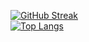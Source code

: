 [![GitHub Streak](http://github-readme-streak-stats.herokuapp.com?user=mac-web&theme=iceberg&hide_border=true&border_radius=35)](https://git.io/streak-stats)  
[![Top Langs](https://github-readme-stats.vercel.app/api/top-langs/?username=mac-web&layout=compact&theme=vision-friendly-dark&customization=hide-border)](https://github.com/anuraghazra/github-readme-stats)
